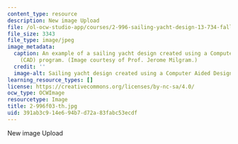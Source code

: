 ```yaml
---
content_type: resource
description: New image Upload
file: /ol-ocw-studio-app/courses/2-996-sailing-yacht-design-13-734-fall-2003/391ab3c914e694b7d72a83fabc53ecdf_2-996f03-th.jpg
file_size: 3343
file_type: image/jpeg
image_metadata:
  caption: An example of a sailing yacht design created using a Computer Aided Design
    (CAD) program. (Image courtesy of Prof. Jerome Milgram.)
  credit: ''
  image-alt: Sailing yacht design created using a Computer Aided Design (CAD) program.
learning_resource_types: []
license: https://creativecommons.org/licenses/by-nc-sa/4.0/
ocw_type: OCWImage
resourcetype: Image
title: 2-996f03-th.jpg
uid: 391ab3c9-14e6-94b7-d72a-83fabc53ecdf
---
```

New image Upload